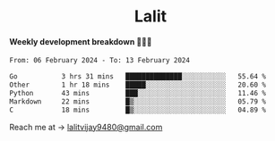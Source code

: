 <h1 align="center">Lalit</h1>

#### Weekly development breakdown 👨🏻‍💻
<!--START_SECTION:waka-->

```txt
From: 06 February 2024 - To: 13 February 2024

Go           3 hrs 31 mins   ██████████████░░░░░░░░░░░   55.64 %
Other        1 hr 18 mins    █████░░░░░░░░░░░░░░░░░░░░   20.60 %
Python       43 mins         ███░░░░░░░░░░░░░░░░░░░░░░   11.46 %
Markdown     22 mins         █▒░░░░░░░░░░░░░░░░░░░░░░░   05.79 %
C            18 mins         █▒░░░░░░░░░░░░░░░░░░░░░░░   04.89 %
```

<!--END_SECTION:waka-->

Reach me at → lalitvijay9480@gmail.com
